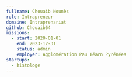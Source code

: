 ```yaml
---
fullname: Chouaib Nounès
role: Intrapreneur
domaine: Intraprenariat
github: Chouaib64
missions:
  - start: 2020-01-01
    end: 2023-12-31
    status: admin
    employer: Agglomération Pau Béarn Pyrénées
startups:
  - histologe
---
```


